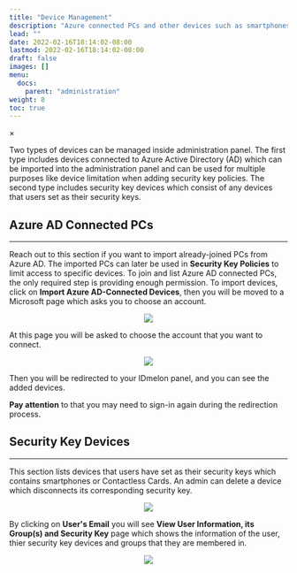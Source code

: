 ```yaml
---
title: "Device Management"
description: "Azure connected PCs and other devices such as smartphones and contactless cards."
lead: ""
date: 2022-02-16T18:14:02-08:00
lastmod: 2022-02-16T18:14:02-08:00
draft: false
images: []
menu:
  docs:
    parent: "administration"
weight: 8
toc: true
---
```


<div id="_modal" class="modal">
  <span class="close">&times;</span>
  <img class="modal-content" id="img01">
</div>

Two types of devices can be managed inside administration panel. The first type includes devices connected to Azure Active Directory (AD)
which can be imported into the administration panel and can be used for multiple purposes like device limitation when adding security key policies.
The second type includes security key devices which consist of any devices that users set as their security keys.

## Azure AD Connected PCs

<hr class="hr-line">

<p>Reach out to this section if you want to import already-joined PCs from Azure AD.
The imported PCs can later be used in <span style="font-weight:bold;">Security Key Policies</span> to limit access to specific devices. To join and list Azure AD connected PCs, the only required step is providing enough permission.
To import devices, click on <span style="font-weight:bold;">Import Azure AD-Connected Devices</span>, then you will be moved to a Microsoft page which asks you to choose an account.</p>

<div align="center">
    <img src="/images/vendor/Panel/DeviceManagement1.png" class="doc-img-frame">
</div>

<div class="step-row-container">
  <div class="step-column bullet-container">
    <div class="bullet"></div>
  </div>
  <div class="card-column">
    <div class="step-text" >
      <div class="card-body">
        <p>At this page you will be asked to choose the account that you want to connect.</p>
      </div>
    </div>
  </div>
</div>

<div align="center">
    <img src="/images/vendor/Panel/import_azure_ad_pcs.png" class="doc-img-frame">
</div>

<div class="step-row-container">
  <div class="step-column bullet-container">
    <div class="bullet"></div>
  </div>
  <div class="card-column">
    <div class="step-text" >
      <div class="card-body">
        <p>Then you will be redirected to your IDmelon panel, and you can see the added devices.</p>
      </div>
    </div>
  </div>
</div>

<p class="note-body">
<span style="font-weight:bold;">Pay attention</span> to that you may need to sign-in again during the redirection process.

## Security Key Devices

<hr class="hr-line">

This section lists devices that users have set as their security keys which contains smartphones or Contactless Cards.
An admin can delete a device which disconnects its corresponding security key.

<div align="center">
    <img src="/images/vendor/Panel/devicemanagemnet_security.png" class="doc-img-frame">
</div>

By clicking on **User's Email** you will see **View User Information, its Group(s) and Security Key** page which shows the information of the user, thier security key devices and groups that they are membered in.

<div align="center">
    <img src="/images/vendor/Panel/view_user_information.png" class="doc-img-frame">
</div>
